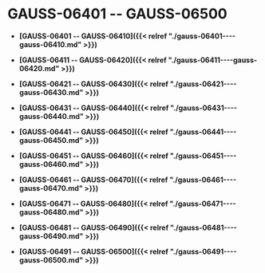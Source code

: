# GAUSS-06401 -- GAUSS-06500

-   **[GAUSS-06401 -- GAUSS-06410]({{< relref "./gauss-06401----gauss-06410.md" >}})**  

-   **[GAUSS-06411 -- GAUSS-06420]({{< relref "./gauss-06411----gauss-06420.md" >}})**  

-   **[GAUSS-06421 -- GAUSS-06430]({{< relref "./gauss-06421----gauss-06430.md" >}})**  

-   **[GAUSS-06431 -- GAUSS-06440]({{< relref "./gauss-06431----gauss-06440.md" >}})**  

-   **[GAUSS-06441 -- GAUSS-06450]({{< relref "./gauss-06441----gauss-06450.md" >}})**  

-   **[GAUSS-06451 -- GAUSS-06460]({{< relref "./gauss-06451----gauss-06460.md" >}})**  

-   **[GAUSS-06461 -- GAUSS-06470]({{< relref "./gauss-06461----gauss-06470.md" >}})**  

-   **[GAUSS-06471 -- GAUSS-06480]({{< relref "./gauss-06471----gauss-06480.md" >}})**  

-   **[GAUSS-06481 -- GAUSS-06490]({{< relref "./gauss-06481----gauss-06490.md" >}})**  

-   **[GAUSS-06491 -- GAUSS-06500]({{< relref "./gauss-06491----gauss-06500.md" >}})**  



